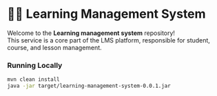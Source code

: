 # 🧑‍💻 Learning Management System

Welcome to the **Learning management system** repository!  
This service is a core part of the LMS platform, responsible for student, course, and lesson management.


### Running Locally

```bash
mvn clean install
java -jar target/learning-management-system-0.0.1.jar
```